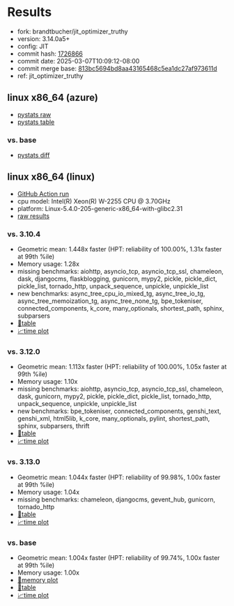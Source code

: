 # Results

- fork: brandtbucher/jit_optimizer_truthy
- version: 3.14.0a5+
- config: JIT
- commit hash: [1726866](https://github.com/brandtbucher/cpython/commit/1726866)
- commit date: 2025-03-07T10:09:12-08:00
- commit merge base: [813bc5694bd8aa43165468c5ea1dc27af973611d](https://github.com/python/cpython/commit/813bc5694bd8aa43165468c5ea1dc27af973611d)
- ref: jit_optimizer_truthy

## linux x86_64 (azure)

- [pystats raw](bm-20250307-azure-x86_64-brandtbucher-jit_optimizer_truthy-3.14.0a5%2B-1726866-pystats.json)
- [pystats table](bm-20250307-azure-x86_64-brandtbucher-jit_optimizer_truthy-3.14.0a5%2B-1726866-pystats.md)

### vs. base

- [pystats diff](bm-20250307-azure-x86_64-brandtbucher-jit_optimizer_truthy-3.14.0a5%2B-1726866-pystats-vs-base.md)

## linux x86_64 (linux)

- [GitHub Action run](https://github.com/faster-cpython/benchmarking/actions/runs/13726731437)
- cpu model: Intel(R) Xeon(R) W-2255 CPU @ 3.70GHz
- platform: Linux-5.4.0-205-generic-x86_64-with-glibc2.31
- [raw results](bm-20250307-linux-x86_64-brandtbucher-jit_optimizer_truthy-3.14.0a5%2B-1726866.json)

### vs. 3.10.4

- Geometric mean: 1.448x faster (HPT: reliability of 100.00%, 1.31x faster at 99th %ile)
- Memory usage: 1.28x
- missing benchmarks: aiohttp, asyncio_tcp, asyncio_tcp_ssl, chameleon, dask, djangocms, flaskblogging, gunicorn, mypy2, pickle, pickle_dict, pickle_list, tornado_http, unpack_sequence, unpickle, unpickle_list
- new benchmarks: async_tree_cpu_io_mixed_tg, async_tree_io_tg, async_tree_memoization_tg, async_tree_none_tg, bpe_tokeniser, connected_components, k_core, many_optionals, shortest_path, sphinx, subparsers
- [📄table](bm-20250307-linux-x86_64-brandtbucher-jit_optimizer_truthy-3.14.0a5%2B-1726866-vs-3.10.4.md)
- [📈time plot](bm-20250307-linux-x86_64-brandtbucher-jit_optimizer_truthy-3.14.0a5%2B-1726866-vs-3.10.4.svg)

### vs. 3.12.0

- Geometric mean: 1.113x faster (HPT: reliability of 100.00%, 1.05x faster at 99th %ile)
- Memory usage: 1.10x
- missing benchmarks: aiohttp, asyncio_tcp, asyncio_tcp_ssl, chameleon, dask, gunicorn, mypy2, pickle, pickle_dict, pickle_list, tornado_http, unpack_sequence, unpickle, unpickle_list
- new benchmarks: bpe_tokeniser, connected_components, genshi_text, genshi_xml, html5lib, k_core, many_optionals, pylint, shortest_path, sphinx, subparsers, thrift
- [📄table](bm-20250307-linux-x86_64-brandtbucher-jit_optimizer_truthy-3.14.0a5%2B-1726866-vs-3.12.0.md)
- [📈time plot](bm-20250307-linux-x86_64-brandtbucher-jit_optimizer_truthy-3.14.0a5%2B-1726866-vs-3.12.0.svg)

### vs. 3.13.0

- Geometric mean: 1.044x faster (HPT: reliability of 99.98%, 1.00x faster at 99th %ile)
- Memory usage: 1.04x
- missing benchmarks: chameleon, djangocms, gevent_hub, gunicorn, tornado_http
- [📄table](bm-20250307-linux-x86_64-brandtbucher-jit_optimizer_truthy-3.14.0a5%2B-1726866-vs-3.13.0.md)
- [📈time plot](bm-20250307-linux-x86_64-brandtbucher-jit_optimizer_truthy-3.14.0a5%2B-1726866-vs-3.13.0.svg)

### vs. base

- Geometric mean: 1.004x faster (HPT: reliability of 99.74%, 1.00x faster at 99th %ile)
- Memory usage: 1.00x
- [🧠memory plot](bm-20250307-linux-x86_64-brandtbucher-jit_optimizer_truthy-3.14.0a5%2B-1726866-vs-base-mem.svg)
- [📄table](bm-20250307-linux-x86_64-brandtbucher-jit_optimizer_truthy-3.14.0a5%2B-1726866-vs-base.md)
- [📈time plot](bm-20250307-linux-x86_64-brandtbucher-jit_optimizer_truthy-3.14.0a5%2B-1726866-vs-base.svg)

